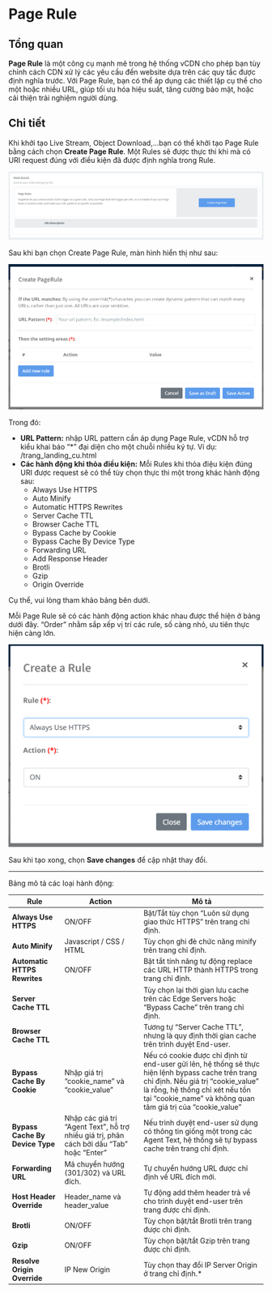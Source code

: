 # Page Rule

## Tổng quan

**Page Rule** là một công cụ mạnh mẽ trong hệ thống vCDN cho phép bạn tùy chỉnh cách CDN xử lý các yêu cầu đến website dựa trên các quy tắc được định nghĩa trước. Với Page Rule, bạn có thể áp dụng các thiết lập cụ thể cho một hoặc nhiều URL, giúp tối ưu hóa hiệu suất, tăng cường bảo mật, hoặc cải thiện trải nghiệm người dùng.

## Chi tiết

Khi khởi tạo Live Stream, Object Download,...bạn có thể khởi tạo Page Rule bằng cách chọn **Create Page Rule**. Một Rules sẽ được thực thi khi mà có URI request đúng với điều kiện đã được định nghĩa trong Rule.

![Image](https://github.com/vngcloud/docs/blob/main/Vietnamese/.gitbook/assets/image%20(18)%20(1)%20(1)%20(1).png?raw=true)

Sau khi bạn chọn Create Page Rule, màn hình hiển thị như sau:

![Image](https://github.com/vngcloud/docs/blob/main/Vietnamese/.gitbook/assets/image%20(19)%20(1)%20(1).png?raw=true)

Trong đó: 

* **URL Pattern:** nhập URL pattern cần áp dụng Page Rule, vCDN hỗ trợ kiểu khai báo “\*” đại diện cho một chuỗi nhiều ký tự. Ví dụ: /trang\_landing\_cu.html
* **Các hành động khi thỏa điều kiện:** Mỗi Rules khi thỏa điệu kiện đúng URI được request sẽ có thể tùy chọn thực thi một trong khác hành động sau:
  * Always Use HTTPS 
  * Auto Minify 
  * Automatic HTTPS Rewrites 
  * Server Cache TTL 
  * Browser Cache TTL 
  * Bypass Cache by Cookie 
  * Bypass Cache By Device Type
  * Forwarding URL 
  * Add Response Header 
  * Brotli 
  * Gzip
  * Origin Override

Cụ thể, vui lòng tham khảo bảng bên dưới.

Mỗi Page Rule sẽ có các hành động action khác nhau được thể hiện ở bảng dưới đây. “Order” nhằm sắp xếp vị trí các rule, số càng nhỏ, ưu tiên thực hiện càng lớn.

![Image](https://github.com/vngcloud/docs/blob/main/Vietnamese/.gitbook/assets/image%20(20)%20(1)%20(1).png?raw=true)

Sau khi tạo xong, chọn **Save changes** để cập nhật thay đổi.

***

Bảng mô tả các loại hành động:

| Rule | Action | Mô tả |
| --- | --- | --- |
| **Always Use HTTPS** | ON/OFF | Bật/Tắt tùy chọn “Luôn sử dụng giao thức HTTPS” trên trang chỉ định. |
| **Auto Minify** | Javascript / CSS / HTML | Tùy chọn ghi đè chức năng minify trên trang chỉ định. |
| **Automatic HTTPS Rewrites** | ON/OFF | Bật tắt tính năng tự động replace các URL HTTP thành HTTPS trong trang chỉ định. |
| **Server Cache TTL** |  | Tùy chọn lại thời gian lưu cache trên các Edge Servers hoặc “Bypass Cache” trên trang chỉ định. |
| **Browser Cache TTL** |  | Tương tự “Server Cache TTL”, nhưng là quy định thời gian cache trên trình duyệt End-user. |
| **Bypass Cache By Cookie** | Nhập giá trị “cookie_name” và “cookie_value” | Nếu có cookie được chỉ định từ end-user gửi lên, hệ thống sẽ thực hiện lệnh bypass cache trên trang chỉ định. Nếu giá trị “cookie_value” là rỗng, hệ thống chỉ xét nếu tồn tại “cookie_name” và không quan tâm giá trị của “cookie_value” |
| **Bypass Cache By Device Type** | Nhập các giá trị “Agent Text”, hỗ trợ nhiều giá trị, phân cách bởi dấu “Tab” hoặc “Enter” | Nếu trình duyệt end-user sử dụng có thông tin giống một trong các Agent Text, hệ thống sẽ tự bypass cache trên trang chỉ định. |
| **Forwarding URL** | Mã chuyển hướng (301/302) và URL đích. | Tự chuyển hướng URL được chỉ định về URL đích mới. |
| **Host Header Override** | Header_name và header_value | Tự động add thêm header trả về cho trình duyệt end-user trên trang được chỉ định. |
| **Brotli** | ON/OFF | Tùy chọn bật/tắt Brotli trên trang được chỉ định. |
| **Gzip** | ON/OFF | Tùy chọn bật/tắt Gzip trên trang được chỉ định. |
| **Resolve Origin Override** | IP New Origin | Tùy chọn thay đổi IP Server Origin ở trang chỉ định.* |
